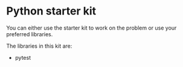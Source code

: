 # Python starter kit

You can either use the starter kit to work on the problem or use your preferred libraries.

The libraries in this kit are:

* pytest
